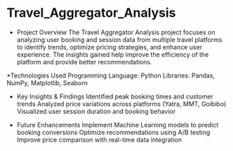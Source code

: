 # Travel_Aggregator_Analysis
* Project Overview
        The Travel Aggregator Analysis project focuses on analyzing user booking and session data from multiple travel platforms to identify trends, optimize pricing         strategies, and enhance user experience. The insights gained help improve the efficiency of the platform and provide better recommendations.

*Technologies Used
        Programming Language: Python
        Libraries: Pandas, NumPy, Matplotlib, Seaborn
        
  * Key Insights & Findings
        Identified peak booking times and customer trends
        Analyzed price variations across platforms (Yatra, MMT, Goibibo)
        Visualized user session duration and booking behavior
    
* Future Enhancements
        Implement Machine Learning models to predict booking conversions
        Optimize recommendations using A/B testing
        Improve price comparison with real-time data integration
